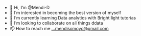 - 👋 Hi, I’m @Mendi-D
- 👀 I’m interested in becoming the best version of myself 
- 🌱 I’m currently learning Data analytics with Bright light tutorias 
- 💞️ I’m looking to collaborate on all things ddata 
- 📫 How to reach me ...mendisomoyo@gmail.com 
  

<!---
Mendi-D/Mendi-D is a ✨ special ✨ repository because its `README.md` (this file) appears on your GitHub profile.
You can click the Preview link to take a look at your changes.
--->
